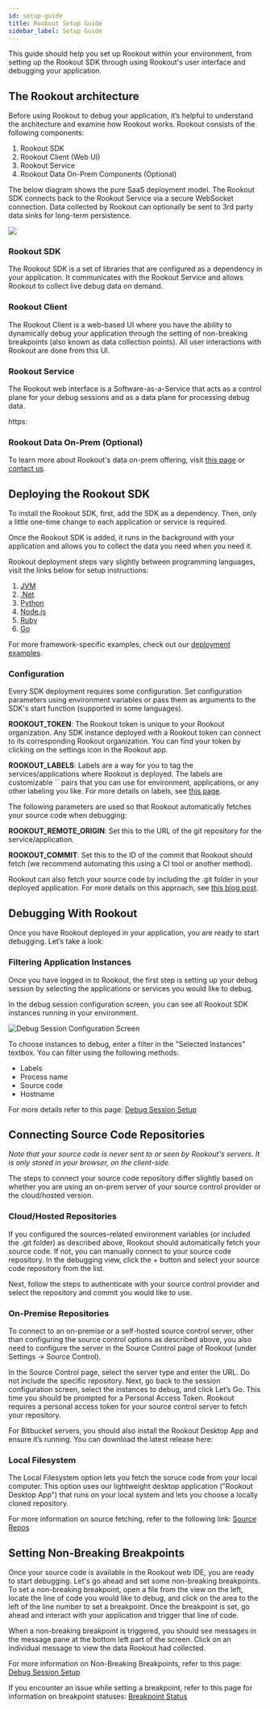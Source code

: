 ```yaml
---
id: setup-guide
title: Rookout Setup Guide
sidebar_label: Setup Guide
---
```

This guide should help you set up Rookout within your environment, from setting up the Rookout SDK through using Rookout's user interface and debugging your application.

## The Rookout architecture

Before using Rookout to debug your application, it’s helpful to understand the architecture and examine how Rookout works. Rookout consists of the following components:

1.  Rookout SDK
2.  Rookout Client (Web UI)
3.  Rookout Service
4.  Rookout Data On-Prem Components (Optional)

The below diagram shows the pure SaaS deployment model. The Rookout SDK connects back to the Rookout Service via a secure WebSocket connection. Data collected by Rookout can optionally be sent to 3rd party data sinks for long-term persistence.

<img src="/img/screenshots/setup_guide_arch.jpg" />

### Rookout SDK

The Rookout SDK is a set of libraries that are configured as a dependency in your application. It communicates with the Rookout Service and allows Rookout to collect live debug data on demand.

### Rookout Client

The Rookout Client is a web-based UI where you have the ability to dynamically debug your application through the setting of non-breaking breakpoints (also known as data collection points). All user interactions with Rookout are done from this UI.

### Rookout Service

The Rookout web interface is a Software-as-a-Service that acts as a control plane for your debug sessions and as a data plane for processing debug data.

https:

### Rookout Data On-Prem (Optional)

To learn more about Rookout's data on-prem offering, visit [this page](hybrid-deployments.mdx) or [contact us](https://rookout.com/contact).

## Deploying the Rookout SDK

To install the Rookout SDK, first, add the SDK as a dependency. Then, only a little one-time change to each application or service is required.

Once the Rookout SDK is added, it runs in the background with your application and allows you to collect the data you need when you need it.

Rookout deployment steps vary slightly between programming languages, visit the links below for setup instructions:

1.  [JVM](jvm-setup.mdx)
2.  [.Net](dotnet-setup.mdx)
3.  [Python](python-setup.mdx)
4.  [Node.js](node-setup.mdx)
5.  [Ruby](ruby-setup.mdx)
6.  [Go](go-setup.mdx)

For more framework-specific examples, check out our [deployment examples](deployment-examples.md).

### Configuration

Every SDK deployment requires some configuration. Set configuration parameters using environment variables or pass them as arguments to the SDK's start function (supported in some languages).

**ROOKOUT_TOKEN**: The Rookout token is unique to your Rookout organization. Any SDK instance deployed with a Rookout token can connect to its corresponding Rookout organization. You can find your token by clicking on the settings icon in the Rookout app.

**ROOKOUT_LABELS**: Labels are a way for you to tag the services/applications where Rookout is deployed. The labels are customizable `` pairs that you can use for environment, applications, or any other labeling you like. For more details on labels, see [this page](projects-labels.mdx).

The following parameters are used so that Rookout automatically fetches your source code when debugging:

**ROOKOUT_REMOTE_ORIGIN**: Set this to the URL of the git repository for the service/application.

**ROOKOUT_COMMIT**: Set this to the ID of the commit that Rookout should fetch (we recommend automating this using a CI tool or another method).

Rookout can also fetch your source code by including the .git folder in your deployed application. For more details on this approach, see [this blog post](https://www.rookout.com/blog/embedding-source-code-version-information-in-docker-images).

## Debugging With Rookout

Once you have Rookout deployed in your application, you are ready to start debugging. Let’s take a look:

### Filtering Application Instances

Once you have logged in to Rookout, the first step is setting up your debug session by selecting the applications or services you would like to debug.

In the debug session configuration screen, you can see all Rookout SDK instances running in your environment. 

![Debug Session Configuration Screen](/img/screenshots/setup_guide_filters.jpg)

To choose instances to debug, enter a filter in the "Selected Instances" textbox. You can filter using the following methods:

-   Labels
-   Process name
-   Source code
-   Hostname

For more details refer to this page: [Debug Session Setup](debug-session-setup.md)

## Connecting Source Code Repositories

_Note that your source code is never sent to or seen by Rookout's servers. It is only stored in your browser, on the client-side._

The steps to connect your source code repository differ slightly based on whether you are using an on-prem server of your source control provider or the cloud/hosted version.

### Cloud/Hosted Repositories

If you configured the sources-related environment variables (or included the .git folder) as described above, Rookout should automatically fetch your source code. If not, you can manually connect to your source code repository. In the debugging view, click the + button and select your source code repository from the list.



 Next, follow the steps to authenticate with your source control provider and select the repository and commit you would like to use.

### On-Premise Repositories

To connect to an on-premise or a self-hosted source control server, other than configuring the source control options as described above, you also need to configure the server in the Source Control page of Rookout (under Settings -&gt; Source Control).



In the Source Control page, select the server type and enter the URL. Do not include the specific repository. Next, go back to the session configuration screen, select the instances to debug, and click Let’s Go. This time you should be prompted for a Personal Access Token. Rookout requires a personal access token for your source control server to fetch your repository.

For Bitbucket servers, you should also install the Rookout Desktop App and ensure it’s running. You can download the latest release here: 

### Local Filesystem

The Local Filesystem option lets you fetch the soruce code from your local computer. This option uses our lightweight desktop application ("Rookout Desktop App") that runs on your local system and lets you choose a locally cloned repository.



For more information on source fetching, refer to the following link: [Source Repos](source-repos.md)

## Setting Non-Breaking Breakpoints

Once your source code is available in the Rookout web IDE, you are ready to start debugging. Let's go ahead and set some non-breaking breakpoints.
To set a non-breaking breakpoint, open a file from the view on the left, locate the line of code you would like to debug, and click on the area to the left of the line number to set a breakpoint. Once the breakpoint is set, go ahead and interact with your application and trigger that line of code.

When a non-breaking breakpoint is triggered, you should see messages in the message pane at the bottom left part of the screen. Click on an individual message to view the data Rookout had collected.

For more information on Non-Breaking Breakpoints, refer to this page: [Debug Session Setup](debug-session-setup.md)

If you encounter an issue while setting a breakpoint, refer to this page for information on breakpoint statuses: [Breakpoint Status](breakpoints-status.md)
